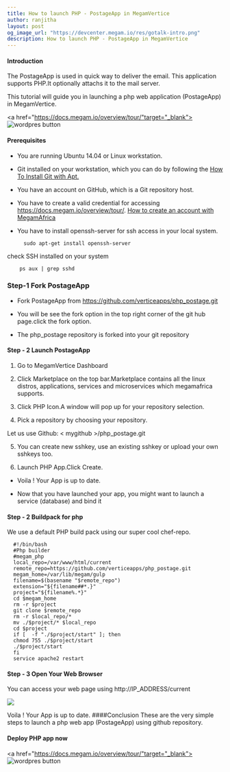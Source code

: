 ```yaml
---
title: How to launch PHP - PostageApp in MegamVertice
author: ranjitha
layout: post
og_image_url: "https://devcenter.megam.io/res/gotalk-intro.png"
description: How to launch PHP - PostageApp in MegamVertice
---
```


#### Introduction

   The PostageApp is used in quick way to deliver the email. This application supports PHP.It optionally attachs it to the mail server.

This tutorial will guide you in launching a php web application (PostageApp) in MegamVertice.

   <a href="https://docs.megam.io/overview/tour/"target="_blank">
<img src="https://s3-ap-southeast-1.amazonaws.com/megampub/images/megamafrica/DEPLOY-TO-MEGAM-AFRICA-BIG1.png " alt="wordpres button" /></a>


#### Prerequisites

* You are running Ubuntu 14.04 or Linux workstation.

* Git installed on your workstation, which you can do by following the [How To Install Git with Apt.](https://www.digitalocean.com/community/tutorials/how-to-install-git-on-ubuntu-14-04)

* You have an account on GitHub, which is a Git repository host.

* You have to create a valid credential for accessing https://docs.megam.io/overview/tour/. [How to create an account with MegamAfrica](http://devcenter.megam.io/2016/05/27/how-to-launch-ubuntu/)


 * You have to install openssh-server for ssh access in your local system.


         sudo apt-get install openssh-server

 check SSH installed on your system

        ps aux | grep sshd

### Step-1 Fork PostageApp
* Fork PostageApp
from https://github.com/verticeapps/php_postage.git

* You will be see the fork option in the top right corner of the git hub page.click the fork option.

* The php_postage repository is forked into your git repository

#### Step - 2 Launch PostageApp
1. Go to MegamVertice Dashboard

2. Click Marketplace on the top bar.Marketplace contains all the linux distros, applications, services and microservices which megamafrica supports.

4. Click PHP Icon.A window will pop up for your repository selection.

3. Pick a repository by choosing your repository.

  Let us use Github: < mygithub >/php_postage.git

5. You can create new sshkey, use an existing sshkey or upload your own sshkeys too.

6. Launch PHP App.Click Create.

* Voila ! Your App is up to date.

* Now that you have launched your app, you might want to launch a service (database) and bind it
#### Step - 2 Buildpack for php

We use a default PHP build pack using our super cool chef-repo.

      #!/bin/bash
      #Php builder
      #megam_php
      local_repo=/var/www/html/current
      remote_repo=https://github.com/verticeapps/php_postage.git
      megam_home=/var/lib/megam/gulp
      filename=$(basename "$remote_repo")
      extension="${filename##*.}"
      project="${filename%.*}"
      cd $megam_home
      rm -r $project
      git clone $remote_repo
      rm -r $local_repo/*
      mv ./$project/* $local_repo
      cd $project
      if [  -f "./$project/start" ]; then
      chmod 755 ./$project/start
      ./$project/start
      fi
      service apache2 restart


#### Step - 3 Open Your Web Browser

You can access your web page using http://IP_ADDRESS/current

![](/content/images/2016/05/postage4.png)


Voila ! Your App is up to date.
####Conclusion
These are the very simple steps to launch a php web app (PostageApp) using github repository.

#### Deploy PHP app now

<a href="https://docs.megam.io/overview/tour/"target="_blank">
<img src="https://s3-ap-southeast-1.amazonaws.com/megampub/images/megamafrica/DEPLOY-TO-MEGAM-AFRICA-BIG1.png " alt="wordpres button" /></a>
